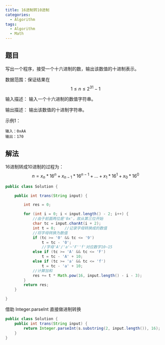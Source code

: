 ```yaml
---
title: 16进制转10进制
categories:
  - Algorithm
tags:
  - Algorithm
  - Math
---
```


## 题目

写出一个程序，接受一个十六进制的数，输出该数值的十进制表示。

数据范围：保证结果在 $$ 1 ≤ n ≤ 2^31 - 1 $$

输入描述：
输入一个十六进制的数值字符串。

输出描述：
输出该数值的十进制字符串。

示例1：

```
输入：0xAA
输出：170
```

## 解法

16进制转成10进制的过程为：$$ n = x_n * 16^n + x_{n-1} * 16^{n-1} + ... + x_1 * 16^1 + x_0 * 16^0 $$

```java
public class Solution {

    public int trans(String input) {

        int res = 0;

        for (int i = 0; i < input.length() - 2; i++) {
            //由于前面两位是'0x'，故从第三位开始
            char tc = input.charAt(i + 2);
            int t = 0;    //记录字母转换成的数值
            //将字母转换为数值
            if (tc >= '0' && tc <= '9')
                t = tc - '0';
                //字母'A'/'a'~'F''f'对应数字10~15
            else if (tc >= 'A' && tc <= 'F')
                t = tc - 'A' + 10;
            else if (tc >= 'a' && tc <= 'f')
                t = tc - 'a' + 10;
            //计算加和
            res += t * Math.pow(16, input.length() - i - 3);
        }
        return res;
    }

}
```

借助 Integer.parseInt 直接做进制转换
```java
public class Solution {
    public int trans(String input) {
        return Integer.parseInt(s.substring(2, input.length()), 16);
    }
}
```